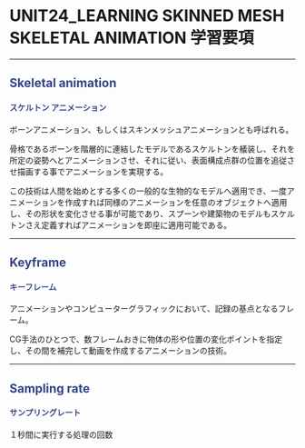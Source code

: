 <!--
UNIT24_EXCERCISE UNIT25 学習要項
SKINNED MESH SKELETL ANIMATION

<span style="color:#994433;border: 1px red solid; padding: 2px;font-size:100%;font-weight: bold;"></span>

Skeletal animation
Keyframe
Sampling rate
-->


# UNIT24_LEARNING SKINNED MESH SKELETAL ANIMATION 学習要項

---

## <span style="color:#334488;">Skeletal animation</span>
#### <span style="color:#334488;">スケルトン アニメーション</span>

ボーンアニメーション、もしくはスキンメッシュアニメーションとも呼ばれる。

骨格であるボーンを階層的に連結したモデルであるスケルトンを艤装し、それを所定の姿勢へとアニメーションさせ、それに従い、表面構成点群の位置を追従させ描画する事でアニメーションを実現する。

この技術は人間を始めとする多くの一般的な生物的なモデルへ適用でき、一度アニメーションを作成すれば同様のアニメーションを任意のオブジェクトへ適用し、その形状を変化させる事が可能であり、スプーンや建築物のモデルもスケルトンさえ定義すればアニメーションを即座に適用可能である。

---

## <span style="color:#334488;">Keyframe</span>
#### <span style="color:#334488;">キーフレーム</span>

アニメーションやコンピューターグラフィックにおいて、記録の基点となるフレーム。

CG手法のひとつで、数フレームおきに物体の形や位置の変化ポイントを指定し、その間を補完して動画を作成するアニメーションの技術。

---

## <span style="color:#334488;">Sampling rate</span>
#### <span style="color:#334488;">サンプリングレート</span>

１秒間に実行する処理の回数